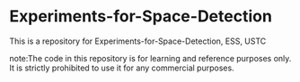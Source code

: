 # Experiments-for-Space-Detection

This is a repository for  Experiments-for-Space-Detection, ESS, USTC



note:The code in this repository is for learning and reference purposes only. It is strictly prohibited to use it for any commercial purposes.

